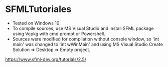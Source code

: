 # SFMLTutoriales

* Tested on Windows 10
* To compile sources, use MS Visual Studio and install SFML package using Vcpkg with cmd prompt or Powershell.
* Sources were modified for compilation without console window, so 'int main' was changed to 'int wWinMain' and using MS Visual Studio Create Solution => Desktop => Empty project.

https://www.sfml-dev.org/tutorials/2.5/

